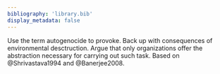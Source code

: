 ```yaml
---
bibliography: 'library.bib'
display_metadata: false
---
```


Use the term autogenocide to provoke. Back up with consequences of environmental desctruction. Argue that only organizations offer the abstraction necessary for carrying out such task. Based on @Shrivastava1994 and @Banerjee2008.